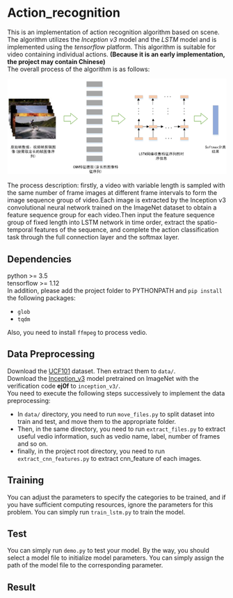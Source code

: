 # Action_recognition #
This is an implementation of action recognition algorithm based on scene. The algorithm utilizes the *Inception v3* model and the *LSTM* model and is implemented using the *tensorflow* platform. This algorithm is suitable for video containing individual actions. **(Because it is an early implementation, the project may contain Chinese)**  
The overall process of the algorithm is as follows:  
<div align=center><img src="framework.png"></div>

The process description: firstly, a video with variable length is sampled with the same number of frame images at different frame intervals to form the image sequence group of video.Each image is extracted by the Inception v3 convolutional neural network trained on the ImageNet dataset to obtain a feature sequence group for each video.Then input the feature sequence group of fixed length into LSTM network in time order, extract the spatio-temporal features of the sequence, and complete the action classification task through the full connection layer and the softmax layer.  

## Dependencies ##
python >= 3.5  
tensorflow >= 1.12  
In addition, please add the project folder to PYTHONPATH and `pip install` the following packages:  
- `glob`  
- `tqdm`

Also, you need to install `ffmpeg` to process vedio.

## Data Preprocessing ##
Download the [UCF101](https://www.crcv.ucf.edu/data/UCF101.php) dataset. Then extract them to `data/`.  
Download the [Inception_v3](https://pan.baidu.com/s/1X8BpCssc1SwCYa7Lkn4UzQ) model pretrained on ImageNet with the verification code **ej0f** to `inception_v3/`.  
You need to execute the following steps successively to implement the data preprocessing:  
- In `data/` directory, you need to run `move_files.py` to split dataset into train and test, and move them to the appropriate folder.  
- Then, in the same directory, you need to run `extract_files.py` to extract useful vedio information, such as vedio name, label, number of frames and so on.  
- finally, in the project root directory, you need to run `extract_cnn_features.py` to extract cnn_feature of each images.

## Training ##
You can adjust the parameters to specify the categories to be trained, and if you have sufficient computing resources, ignore the parameters for this problem. You can simply run `train_lstm.py` to train the model.  

## Test ##  
You can simply run `demo.py` to test your model. By the way, you should select a model file to initialize model parameters. You can simply assign the path of the model file to the corresponding parameter.  

## Result ##
